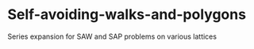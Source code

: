 # Self-avoiding-walks-and-polygons
Series expansion for SAW and SAP problems on various lattices
	 
